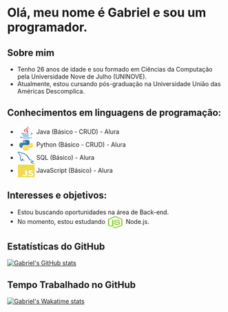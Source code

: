 # Olá, meu nome é Gabriel e sou um programador.

## Sobre mim
- Tenho 26 anos de idade e sou formado em Ciências da Computação pela Universidade Nove de Julho (UNINOVE).
- Atualmente, estou cursando pós-graduação na Universidade União das Américas Descomplica.

## Conhecimentos em linguagens de programação:
- <img align="center" alt="Java" height="30" width="40" src="https://raw.githubusercontent.com/devicons/devicon/master/icons/java/java-original.svg"> Java (Básico - CRUD) - Alura
- <img align="center" alt="Python" height="30" width="40" src="https://raw.githubusercontent.com/devicons/devicon/master/icons/python/python-original.svg"> Python (Básico - CRUD) - Alura
- <img align="center" alt="SQL" height="30" width="40" src="https://raw.githubusercontent.com/devicons/devicon/master/icons/mysql/mysql-original.svg"> SQL (Básico) - Alura
- <img align="center" alt="JavaScript" height="30" width="40" src="https://raw.githubusercontent.com/devicons/devicon/master/icons/javascript/javascript-plain.svg"> JavaScript (Básico) - Alura

## Interesses e objetivos:
- Estou buscando oportunidades na área de Back-end.
- No momento, estou estudando <img align="center" alt="Node.js" height="30" width="40" src="https://raw.githubusercontent.com/devicons/devicon/master/icons/nodejs/nodejs-original.svg"> Node.js.
## Estatísticas do GitHub
[![Gabriel's GitHub stats](https://github-readme-stats.vercel.app/api?username=GabrielLinharesBozzon)](https://github.com/anuraghazra/github-readme-stats)

## Tempo Trabalhado no GitHub
[![Gabriel's Wakatime stats](https://github-readme-stats.vercel.app/api/wakatime?username=GabrielLinharesBozzon)](https://github.com/anuraghazra/github-readme-stats)
